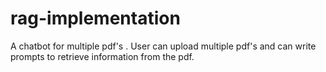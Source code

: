# rag-implementation
A chatbot for multiple pdf's . User can upload multiple pdf's and can write prompts to retrieve information from the pdf. 
